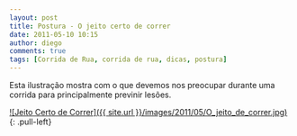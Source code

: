 ```yaml
---
layout: post
title: Postura - O jeito certo de correr
date: 2011-05-10 10:15
author: diego
comments: true
tags: [Corrida de Rua, corrida de rua, dicas, postura]
---
```

Esta ilustração mostra com o que devemos nos preocupar durante uma corrida para principalmente previnir lesões.

<a href="/images/2011/05/O_jeito_de_correr.jpg">
![Jeito Certo de Correr]({{ site.url }}/images/2011/05/O_jeito_de_correr.jpg)
</a>
{: .pull-left}